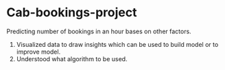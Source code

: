 # Cab-bookings-project
Predicting number of bookings in an hour bases on other factors.

1. Visualized data to draw insights which can be used to build model or to improve model.
2. Understood what algorithm to be used.
